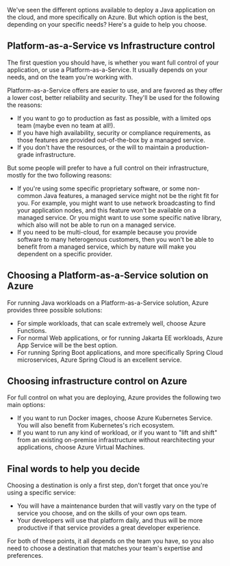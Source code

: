 We've seen the different options available to deploy a Java application on the cloud, and more specifically on Azure. But which option is the best, depending on your specific needs? Here's a guide to help you choose.

## Platform-as-a-Service vs Infrastructure control

The first question you should have, is whether you want full control of your application, or use a Platform-as-a-Service. It usually depends on your needs, and on the team you're working with.

Platform-as-a-Service offers are easier to use, and are favored as they offer a lower cost, better reliability and security. They'll be used for the following the reasons:

- If you want to go to production as fast as possible, with a limited ops team (maybe even no team at all!).
- If you have high availability, security or compliance requirements, as those features are provided out-of-the-box by a managed service.
- If you don't have the resources, or the will to maintain a production-grade infrastructure.

But some people will prefer to have a full control on their infrastructure, mostly for the two following reasons:

- If you're using some specific proprietary software, or some non-common Java features, a managed service might not be the right fit for you. For example, you might want to use network broadcasting to find your application nodes, and this feature won't be available on a managed service. Or you might want to use some specific native library, which also will not be able to run on a managed service.
- If you need to be multi-cloud, for example because you provide software to many heterogenous customers, then you won't be able to benefit from a managed service, which by nature will make you dependent on a specific provider.

## Choosing a Platform-as-a-Service solution on Azure

For running Java workloads on a Platform-as-a-Service solution, Azure provides three possible solutions:

- For simple workloads, that can scale extremely well, choose Azure Functions.
- For normal Web applications, or for running Jakarta EE workloads, Azure App Service will be the best option.
- For running Spring Boot applications, and more specifically Spring Cloud microservices, Azure Spring Cloud is an excellent service.

## Choosing infrastructure control on Azure

For full control on what you are deploying, Azure provides the following two main options:

- If you want to run Docker images, choose Azure Kubernetes Service. You will also benefit from Kubernetes's rich ecosystem.
- If you want to run any kind of workload, or if you want to "lift and shift" from an existing on-premise infrastructure without rearchitecting your applications, choose Azure Virtual Machines.

## Final words to help you decide

Choosing a destination is only a first step, don't forget that once you're using a specific service:

- You will have a maintenance burden that will vastly vary on the type of service you choose, and on the skills of your own ops team.
- Your developers will use that platform daily, and thus will be more productive if that service provides a great developer experience.

For both of these points, it all depends on the team you have, so you also need to choose a destination that matches your team's expertise and preferences.

